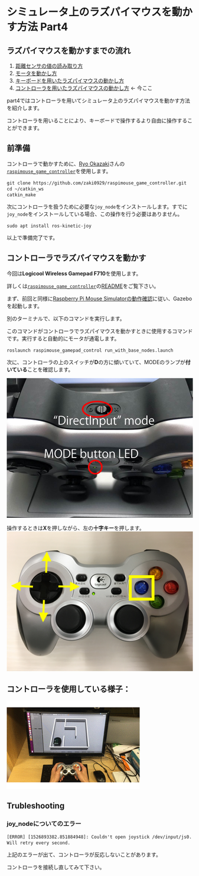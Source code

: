 # シミュレータ上のラズパイマウスを動かす方法 Part4

## ラズパイマウスを動かすまでの流れ

1. [距離センサの値の読み取り方](how_to_control_raspimouse_on_sim_1.html)
2. [モータを動かし方](how_to_control_raspimouse_on_sim_2.html)
3. [キーボードを用いたラズパイマウスの動かし方](how_to_control_raspimouse_on_sim_3.html)
4. [コントローラを用いたラズパイマウスの動かし方](how_to_control_raspimouse_on_sim_4.html) ← 今ここ

part4ではコントローラを用いてシミュレータ上のラズパイマウスを動かす方法を紹介します。

コントローラを用いることにより、キーボードで操作するより自由に操作することができます。

## 前準備
コントローラで動かすために、[Ryo Okazaki](https://github.com/zaki0929)さんの[`raspimouse_game_controller`](https://github.com/zaki0929/raspimouse_game_controller)を使用します。

```
git clone https://github.com/zaki0929/raspimouse_game_controller.git
cd ~/catkin_ws
catkin_make
```

次にコントローラを扱うために必要な`joy_node`をインストールします。すでに`joy_node`をインストールしている場合、この操作を行う必要はありません。

```
sudo apt install ros-kinetic-joy
```

以上で準備完了です。

## コントローラでラズパイマウスを動かす
今回は**Logicool Wireless Gamepad F710**を使用します。

詳しくは[`raspimouse_game_controller`](https://github.com/zaki0929/raspimouse_game_controller)の[README](https://github.com/zaki0929/raspimouse_game_controller/blob/master/README.md)をご覧下さい。

まず、前回と同様に[Raspberry Pi Mouse Simulatorの動作確認](how_to_use_raspimouse_sim.html)に従い、Gazeboを起動します。

別のターミナルで、以下のコマンドを実行します。

このコマンドがコントローラでラズパイマウスを動かすときに使用するコマンドです。実行すると自動的にモータが通電します。

```
roslaunch raspimouse_gamepad_control run_with_base_nodes.launch
```

次に、コントローラの上のスイッチが**D**の方に傾いていて、MODEのランプが**付いている**ことを確認します。

![](./images/logicool_controller_mode_sw.jpg)

操作するときは**X**を押しながら、左の**十字キー**を押します。
![](./images/logicool_how_to_use.jpg)


## コントローラを使用している様子：
![](./images/raspimouse_sim_demo.gif)

## Trubleshooting
### joy_nodeについてのエラー
```
[ERROR] [1526893382.851884948]: Couldn't open joystick /dev/input/js0. Will retry every second.
```
上記のエラーが出て、コントローラが反応しないことがあります。

コントローラを接続し直してみて下さい。